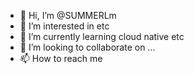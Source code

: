 - 👋 Hi, I’m @SUMMERLm
- 👀 I’m interested in etc
- 🌱 I’m currently learning cloud native etc
- 💞️ I’m looking to collaborate on ...
- 📫 How to reach me 

<!---
SUMMERLm/SUMMERLm is a ✨ special ✨ repository because its `README.md` (this file) appears on your GitHub profile.
You can click the Preview link to take a look at your changes.
--->
